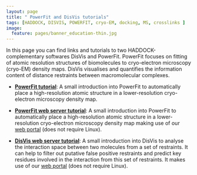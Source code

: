 ```yaml
---
layout: page
title: " PowerFit and DisVis tutorials"
tags: [HADDOCK, DISVIS, POWERFIT, cryo-EM, docking, MS, crosslinks ]
image:
  feature: pages/banner_education-thin.jpg
---
```


In this page you can find links and tutorials to two HADDOCK-complementary softwares DisVis and PowerFit. PowerFit focuses on fitting of atomic resolution structures of biomolecules to cryo-electron microscopy (cryo-EM) density maps. DisVis visualises and quantifies the information content of distance restraints between macromolecular complexes.

* [**PowerFit tutorial**](/education/Others/powerfit/): A small introduction into
  PowerFit to automatically place a high-resolution atomic structure in a
  lower-resolution cryo-electron microscopy density map.

* [**PowerFit web server tutorial**](/education/Others/powerfit-webserver/): A small introduction into
  PowerFit to automatically place a high-resolution atomic structure in a
  lower-resolution cryo-electron microscopy density map making use of our [web portal](http://milou.science.uu.nl/enmr/services/POWERFIT)
  (does not require Linux).

* [**DisVis web server tutorial**](/education/Others/disvis-webserver/): A small introduction into
  DisVis to analyse the interaction space between two molecules from a set of restraints. It can help to filter out putative
  false positive restraints and predict key residues involved in the interaction from this set of restraints.
  It makes use of our [web portal](http://milou.science.uu.nl/enmr/services/POWERFIT) (does not require Linux).
